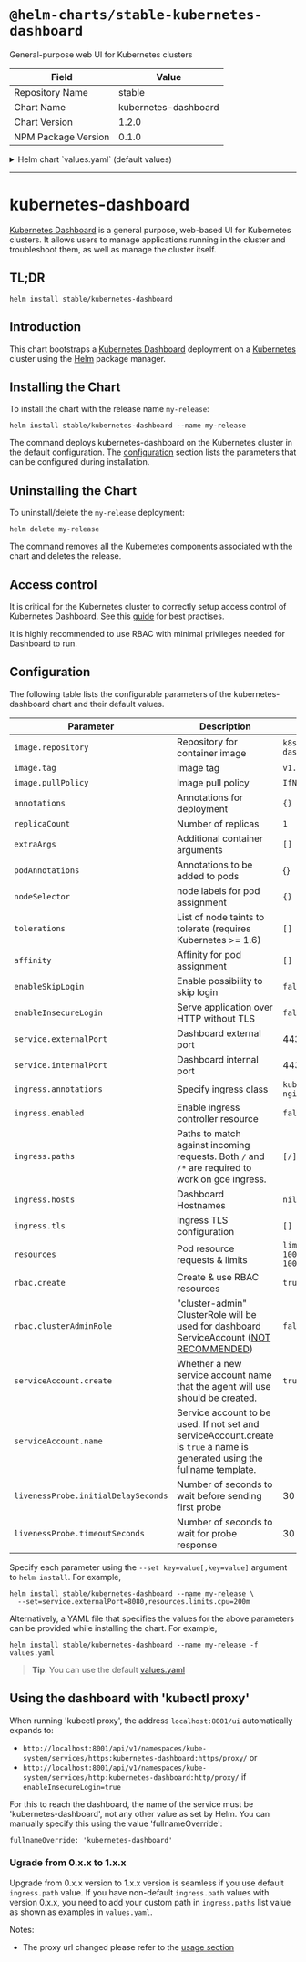 # `@helm-charts/stable-kubernetes-dashboard`

General-purpose web UI for Kubernetes clusters

| Field               | Value                |
| ------------------- | -------------------- |
| Repository Name     | stable               |
| Chart Name          | kubernetes-dashboard |
| Chart Version       | 1.2.0                |
| NPM Package Version | 0.1.0                |

<details>

<summary>Helm chart `values.yaml` (default values)</summary>

```yaml
# Default values for kubernetes-dashboard
# This is a YAML-formatted file.
# Declare name/value pairs to be passed into your templates.
# name: value

image:
  repository: k8s.gcr.io/kubernetes-dashboard-amd64
  tag: v1.10.1
  pullPolicy: IfNotPresent

replicaCount: 1

## Here annotations can be added to the kubernetes dashboard deployment
annotations: {}
## Here labels can be added to the kubernetes dashboard deployment
##
labels: {}
# kubernetes.io/cluster-service: "true"
# kubernetes.io/name: "Kubernetes Dashboard"

## Enable possibility to skip login
enableSkipLogin: false

## Serve application over HTTP without TLS
enableInsecureLogin: false

## Additional container arguments
##
# extraArgs:
#   - --enable-skip-login
#   - --enable-insecure-login
#   - --system-banner="Welcome to Kubernetes"

# Annotations to be added to kubernetes dashboard pods
podAnnotations: {}

## Node labels for pod assignment
## Ref: https://kubernetes.io/docs/user-guide/node-selection/
##
nodeSelector: {}

## List of node taints to tolerate (requires Kubernetes >= 1.6)
tolerations: []
#  - key: "key"
#    operator: "Equal|Exists"
#    value: "value"
#    effect: "NoSchedule|PreferNoSchedule|NoExecute"

## Affinity
## ref: https://kubernetes.io/docs/concepts/configuration/assign-pod-node/#affinity-and-anti-affinity
affinity: {}

service:
  type: ClusterIP
  externalPort: 443

  ## This allows an override of the heapster service name
  ## Default: {{ .Chart.Name }}
  ##
  # nameOverride:

  ## Kubernetes Dashboard Service annotations
  ##
  ## For GCE ingress, the following annotation is required:
  ## service.alpha.kubernetes.io/app-protocols: '{"https":"HTTPS"}' if enableInsecureLogin=false
  ## or
  ## service.alpha.kubernetes.io/app-protocols: '{"http":"HTTP"}' if enableInsecureLogin=true
  annotations: {}

  ## Here labels can be added to the Kubernetes Dashboard service
  ##
  labels: {}
  # kubernetes.io/name: "Kubernetes Dashboard"

resources:
  limits:
    cpu: 100m
    memory: 100Mi
  requests:
    cpu: 100m
    memory: 100Mi

ingress:
  ## If true, Kubernetes Dashboard Ingress will be created.
  ##
  enabled: false

  ## Kubernetes Dashboard Ingress annotations
  ##
  # annotations:
  #   kubernetes.io/ingress.class: nginx
  #   kubernetes.io/tls-acme: 'true'
  ## If you plan to use TLS backend with enableInsecureLogin set to false
  ## (default), you need to uncomment the below.
  ## If you use ingress-nginx < 0.21.0
  #   nginx.ingress.kubernetes.io/secure-backends: "true"
  ## if you use ingress-nginx >= 0.21.0
  #   nginx.ingress.kubernetes.io/backend-protocol: "HTTPS"

  ## Kubernetes Dashboard Ingress paths
  ##
  paths:
    - /
  #  - /*
  ## Kubernetes Dashboard Ingress hostnames
  ## Must be provided if Ingress is enabled
  ##
  # hosts:
  #   - kubernetes-dashboard.domain.com
  ## Kubernetes Dashboard Ingress TLS configuration
  ## Secrets must be manually created in the namespace
  ##
  # tls:
  #   - secretName: kubernetes-dashboard-tls
  #     hosts:
  #       - kubernetes-dashboard.domain.com

rbac:
  # Specifies whether RBAC resources should be created
  create: true

  # Specifies whether cluster-admin ClusterRole will be used for dashboard
  # ServiceAccount (NOT RECOMMENDED).
  clusterAdminRole: false

serviceAccount:
  # Specifies whether a service account should be created
  create: true
  # The name of the service account to use.
  # If not set and create is true, a name is generated using the fullname template
  name:

livenessProbe:
  # Number of seconds to wait before sending first probe
  initialDelaySeconds: 30
  # Number of seconds to wait for probe response
  timeoutSeconds: 30
```

</details>

---

# kubernetes-dashboard

[Kubernetes Dashboard](https://github.com/kubernetes/dashboard) is a general purpose, web-based UI for Kubernetes clusters. It allows users to manage applications running in the cluster and troubleshoot them, as well as manage the cluster itself.

## TL;DR

```console
helm install stable/kubernetes-dashboard
```

## Introduction

This chart bootstraps a [Kubernetes Dashboard](https://github.com/kubernetes/dashboard) deployment on a [Kubernetes](http://kubernetes.io) cluster using the [Helm](https://helm.sh) package manager.

## Installing the Chart

To install the chart with the release name `my-release`:

```console
helm install stable/kubernetes-dashboard --name my-release
```

The command deploys kubernetes-dashboard on the Kubernetes cluster in the default configuration. The [configuration](#configuration) section lists the parameters that can be configured during installation.

## Uninstalling the Chart

To uninstall/delete the `my-release` deployment:

```console
helm delete my-release
```

The command removes all the Kubernetes components associated with the chart and deletes the release.

## Access control

It is critical for the Kubernetes cluster to correctly setup access control of Kubernetes Dashboard. See this [guide](https://github.com/kubernetes/dashboard/wiki/Access-control) for best practises.

It is highly recommended to use RBAC with minimal privileges needed for Dashboard to run.

## Configuration

The following table lists the configurable parameters of the kubernetes-dashboard chart and their default values.

| Parameter                           | Description                                                                                                                 | Default                                                                    |
| ----------------------------------- | --------------------------------------------------------------------------------------------------------------------------- | -------------------------------------------------------------------------- |
| `image.repository`                  | Repository for container image                                                                                              | `k8s.gcr.io/kubernetes-dashboard-amd64`                                    |
| `image.tag`                         | Image tag                                                                                                                   | `v1.10.1`                                                                  |
| `image.pullPolicy`                  | Image pull policy                                                                                                           | `IfNotPresent`                                                             |
| `annotations`                       | Annotations for deployment                                                                                                  | `{}`                                                                       |
| `replicaCount`                      | Number of replicas                                                                                                          | `1`                                                                        |
| `extraArgs`                         | Additional container arguments                                                                                              | `[]`                                                                       |
| `podAnnotations`                    | Annotations to be added to pods                                                                                             | {}                                                                         |
| `nodeSelector`                      | node labels for pod assignment                                                                                              | `{}`                                                                       |
| `tolerations`                       | List of node taints to tolerate (requires Kubernetes >= 1.6)                                                                | `[]`                                                                       |
| `affinity`                          | Affinity for pod assignment                                                                                                 | `[]`                                                                       |
| `enableSkipLogin`                   | Enable possibility to skip login                                                                                            | `false`                                                                    |
| `enableInsecureLogin`               | Serve application over HTTP without TLS                                                                                     | `false`                                                                    |
| `service.externalPort`              | Dashboard external port                                                                                                     | 443                                                                        |
| `service.internalPort`              | Dashboard internal port                                                                                                     | 443                                                                        |
| `ingress.annotations`               | Specify ingress class                                                                                                       | `kubernetes.io/ingress.class: nginx`                                       |
| `ingress.enabled`                   | Enable ingress controller resource                                                                                          | `false`                                                                    |
| `ingress.paths`                     | Paths to match against incoming requests. Both `/` and `/*` are required to work on gce ingress.                            | `[/]`                                                                      |
| `ingress.hosts`                     | Dashboard Hostnames                                                                                                         | `nil`                                                                      |
| `ingress.tls`                       | Ingress TLS configuration                                                                                                   | `[]`                                                                       |
| `resources`                         | Pod resource requests & limits                                                                                              | `limits: {cpu: 100m, memory: 100Mi}, requests: {cpu: 100m, memory: 100Mi}` |
| `rbac.create`                       | Create & use RBAC resources                                                                                                 | `true`                                                                     |
| `rbac.clusterAdminRole`             | "cluster-admin" ClusterRole will be used for dashboard ServiceAccount ([NOT RECOMMENDED](#access-control))                  | `false`                                                                    |
| `serviceAccount.create`             | Whether a new service account name that the agent will use should be created.                                               | `true`                                                                     |
| `serviceAccount.name`               | Service account to be used. If not set and serviceAccount.create is `true` a name is generated using the fullname template. |                                                                            |
| `livenessProbe.initialDelaySeconds` | Number of seconds to wait before sending first probe                                                                        | 30                                                                         |
| `livenessProbe.timeoutSeconds`      | Number of seconds to wait for probe response                                                                                | 30                                                                         |

Specify each parameter using the `--set key=value[,key=value]` argument to `helm install`. For example,

```console
helm install stable/kubernetes-dashboard --name my-release \
  --set=service.externalPort=8080,resources.limits.cpu=200m
```

Alternatively, a YAML file that specifies the values for the above parameters can be provided while installing the chart. For example,

```console
helm install stable/kubernetes-dashboard --name my-release -f values.yaml
```

> **Tip**: You can use the default [values.yaml](values.yaml)

## Using the dashboard with 'kubectl proxy'

When running 'kubectl proxy', the address `localhost:8001/ui` automatically expands to:

- `http://localhost:8001/api/v1/namespaces/kube-system/services/https:kubernetes-dashboard:https/proxy/` or
- `http://localhost:8001/api/v1/namespaces/kube-system/services/http:kubernetes-dashboard:http/proxy/` if `enableInsecureLogin=true`

For this to reach the dashboard, the name of the service must be 'kubernetes-dashboard', not any other value as set by Helm. You can manually specify this using the value 'fullnameOverride':

```
fullnameOverride: 'kubernetes-dashboard'
```

### Ugrade from 0.x.x to 1.x.x

Upgrade from 0.x.x version to 1.x.x version is seamless if you use default `ingress.path` value. If you have non-default `ingress.path` values with version 0.x.x, you need to add your custom path in `ingress.paths` list value as shown as examples in `values.yaml`.

Notes:

- The proxy url changed please refer to the [usage section](#using-the-dashboard-with-kubectl-proxy')
